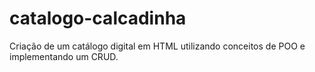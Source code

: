 # catalogo-calcadinha
Criação de um catálogo digital em HTML utilizando conceitos de POO e implementando um CRUD.
